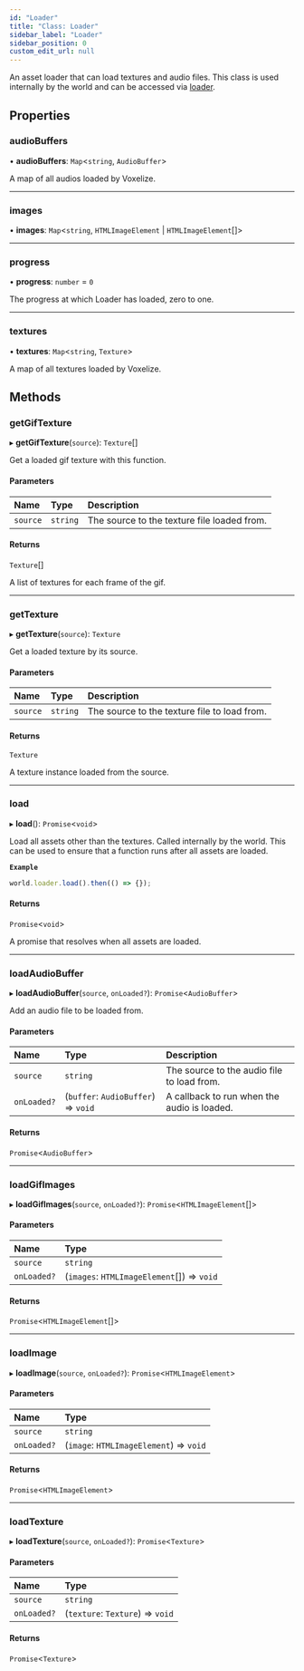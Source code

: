 ```yaml
---
id: "Loader"
title: "Class: Loader"
sidebar_label: "Loader"
sidebar_position: 0
custom_edit_url: null
---
```


An asset loader that can load textures and audio files. This class is used internally by the world
and can be accessed via [loader](World.md#loader-18).

## Properties

### audioBuffers

• **audioBuffers**: `Map`<`string`, `AudioBuffer`\>

A map of all audios loaded by Voxelize.

___

### images

• **images**: `Map`<`string`, `HTMLImageElement` \| `HTMLImageElement`[]\>

___

### progress

• **progress**: `number` = `0`

The progress at which Loader has loaded, zero to one.

___

### textures

• **textures**: `Map`<`string`, `Texture`\>

A map of all textures loaded by Voxelize.

## Methods

### getGifTexture

▸ **getGifTexture**(`source`): `Texture`[]

Get a loaded gif texture with this function.

#### Parameters

| Name | Type | Description |
| :------ | :------ | :------ |
| `source` | `string` | The source to the texture file loaded from. |

#### Returns

`Texture`[]

A list of textures for each frame of the gif.

___

### getTexture

▸ **getTexture**(`source`): `Texture`

Get a loaded texture by its source.

#### Parameters

| Name | Type | Description |
| :------ | :------ | :------ |
| `source` | `string` | The source to the texture file to load from. |

#### Returns

`Texture`

A texture instance loaded from the source.

___

### load

▸ **load**(): `Promise`<`void`\>

Load all assets other than the textures. Called internally by the world.
This can be used to ensure that a function runs after all assets are loaded.

**`Example`**

```ts
world.loader.load().then(() => {});
```

#### Returns

`Promise`<`void`\>

A promise that resolves when all assets are loaded.

___

### loadAudioBuffer

▸ **loadAudioBuffer**(`source`, `onLoaded?`): `Promise`<`AudioBuffer`\>

Add an audio file to be loaded from.

#### Parameters

| Name | Type | Description |
| :------ | :------ | :------ |
| `source` | `string` | The source to the audio file to load from. |
| `onLoaded?` | (`buffer`: `AudioBuffer`) => `void` | A callback to run when the audio is loaded. |

#### Returns

`Promise`<`AudioBuffer`\>

___

### loadGifImages

▸ **loadGifImages**(`source`, `onLoaded?`): `Promise`<`HTMLImageElement`[]\>

#### Parameters

| Name | Type |
| :------ | :------ |
| `source` | `string` |
| `onLoaded?` | (`images`: `HTMLImageElement`[]) => `void` |

#### Returns

`Promise`<`HTMLImageElement`[]\>

___

### loadImage

▸ **loadImage**(`source`, `onLoaded?`): `Promise`<`HTMLImageElement`\>

#### Parameters

| Name | Type |
| :------ | :------ |
| `source` | `string` |
| `onLoaded?` | (`image`: `HTMLImageElement`) => `void` |

#### Returns

`Promise`<`HTMLImageElement`\>

___

### loadTexture

▸ **loadTexture**(`source`, `onLoaded?`): `Promise`<`Texture`\>

#### Parameters

| Name | Type |
| :------ | :------ |
| `source` | `string` |
| `onLoaded?` | (`texture`: `Texture`) => `void` |

#### Returns

`Promise`<`Texture`\>
